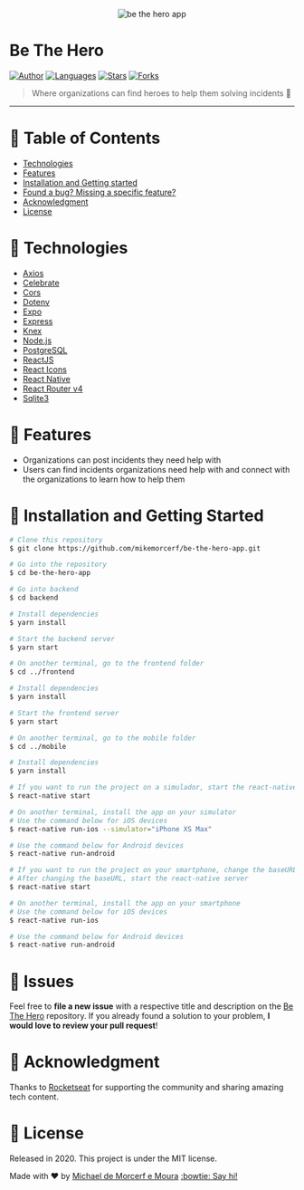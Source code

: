 <p align="center">
   <img alt="be the hero app" src="https://res.cloudinary.com/mikemoura/image/upload/v1592004830/be-the-hero/be-the-hero_picture_ghkh5h.png"/>
</p>

# Be The Hero


[![Author](https://img.shields.io/badge/author-mikemorcerf-EE4D64?style=flat-square)](https://github.com/mikemorcerf)
[![Languages](https://img.shields.io/github/languages/count/mikemorcerf/be-the-hero-app?color=%23EE4D64&style=flat-square)](#)
[![Stars](https://img.shields.io/github/stars/mikemorcerf/be-the-hero-app?color=EE4D64&style=flat-square)](https://github.com/mikemorcerf/be-the-hero-app/stargazers)
[![Forks](https://img.shields.io/github/forks/mikemorcerf/be-the-hero-app?color=%23EE4D64&style=flat-square)](https://github.com/mikemorcerf/be-the-hero-app/network/members)

> Where organizations can find heroes to help them solving incidents :gift_heart:

---

# :pushpin: Table of Contents

* [Technologies](#wrench-technologies)
* [Features](#rocket-features)
* [Installation and Getting started](#construction_worker-installation-and-getting-started)
* [Found a bug? Missing a specific feature?](#bug-issues)
* [Acknowledgment](#clap-acknowledgment)
* [License](#closed_book-license)


# :wrench: Technologies

*  [Axios](https://github.com/axios/axios)
*  [Celebrate](https://github.com/arb/celebrate)
*  [Cors](https://developer.mozilla.org/en-US/docs/Web/HTTP/CORS)
*  [Dotenv](https://github.com/motdotla/dotenv)
*  [Expo](https://expo.io/)
*  [Express](https://expressjs.com/)
*  [Knex](http://knexjs.org/)
*  [Node.js](https://nodejs.org/en/)
*  [PostgreSQL](https://www.postgresql.org/)
*  [ReactJS](https://reactjs.org/)
*  [React Icons](https://react-icons.github.io/react-icons/)
*  [React Native](https://reactnative.dev/)
*  [React Router v4](https://github.com/ReactTraining/react-router)
*  [Sqlite3](https://www.sqlite.org/index.html)

# :rocket: Features

* Organizations can post incidents they need help with
* Users can find incidents organizations need help with and connect with the organizations to learn how to help them

# :construction_worker: Installation and Getting Started

```bash
# Clone this repository
$ git clone https://github.com/mikemorcerf/be-the-hero-app.git

# Go into the repository
$ cd be-the-hero-app

# Go into backend
$ cd backend

# Install dependencies
$ yarn install

# Start the backend server
$ yarn start

# On another terminal, go to the frontend folder
$ cd ../frontend

# Install dependencies
$ yarn install

# Start the frontend server
$ yarn start

# On another terminal, go to the mobile folder
$ cd ../mobile

# Install dependencies
$ yarn install

# If you want to run the project on a simulador, start the react-native server as it is
$ react-native start

# On another terminal, install the app on your simulator
# Use the command below for iOS devices
$ react-native run-ios --simulator="iPhone XS Max"

# Use the command below for Android devices
$ react-native run-android

# If you want to run the project on your smartphone, change the baseURL on src/services/api.js to your machine's ethernet adapter IP. Use the ethernet adapter IP if you're on a cable connection or the WiFi adapter IP if you're on a wireless conecction.
# After changing the baseURL, start the react-native server
$ react-native start

# On another terminal, install the app on your smartphone
# Use the command below for iOS devices
$ react-native run-ios

# Use the command below for Android devices
$ react-native run-android
```

# :bug: Issues

Feel free to **file a new issue** with a respective title and description on the [Be The Hero](https://github.com/mikemorcerf/be-the-hero-app/issues) repository. If you already found a solution to your problem, **I would love to review your pull request**!

# :clap: Acknowledgment

Thanks to [Rocketseat](https://rocketseat.com.br/) for supporting the community and sharing amazing tech content.

# :closed_book: License

Released in 2020.
This project is under the MIT license.


Made with ♥ by [Michael de Morcerf e Moura](https://github.com/mikemorcerf) [:bowtie: Say hi!](https://www.linkedin.com/in/michaelmoura/)
